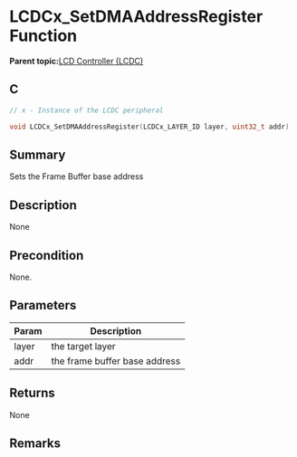 # LCDCx\_SetDMAAddressRegister Function

**Parent topic:**[LCD Controller \(LCDC\)](GUID-6C399A67-3956-464B-9055-02C390FC3228.md)

## C

```c
// x - Instance of the LCDC peripheral

void LCDCx_SetDMAAddressRegister(LCDCx_LAYER_ID layer, uint32_t addr)
```

## Summary

Sets the Frame Buffer base address

## Description

None

## Precondition

None.

## Parameters

|Param|Description|
|-----|-----------|
|layer|the target layer|
|addr|the frame buffer base address|

## Returns

None

## Remarks

